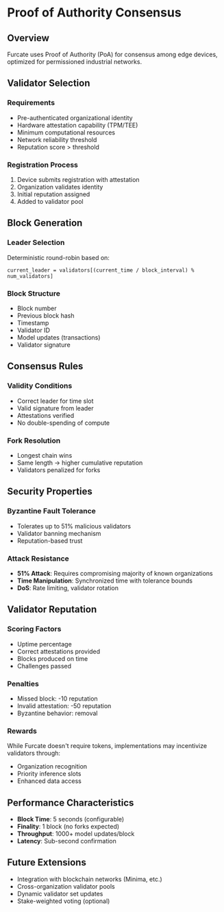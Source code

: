 # Proof of Authority Consensus

## Overview

Furcate uses Proof of Authority (PoA) for consensus among edge devices, optimized for permissioned industrial networks.

## Validator Selection

### Requirements
- Pre-authenticated organizational identity
- Hardware attestation capability (TPM/TEE)
- Minimum computational resources
- Network reliability threshold
- Reputation score > threshold

### Registration Process
1. Device submits registration with attestation
2. Organization validates identity
3. Initial reputation assigned
4. Added to validator pool

## Block Generation

### Leader Selection
Deterministic round-robin based on:
```
current_leader = validators[(current_time / block_interval) % num_validators]
```

### Block Structure
- Block number
- Previous block hash
- Timestamp
- Validator ID
- Model updates (transactions)
- Validator signature

## Consensus Rules

### Validity Conditions
- Correct leader for time slot
- Valid signature from leader
- Attestations verified
- No double-spending of compute

### Fork Resolution
- Longest chain wins
- Same length → higher cumulative reputation
- Validators penalized for forks

## Security Properties

### Byzantine Fault Tolerance
- Tolerates up to 51% malicious validators
- Validator banning mechanism
- Reputation-based trust

### Attack Resistance
- **51% Attack**: Requires compromising majority of known organizations
- **Time Manipulation**: Synchronized time with tolerance bounds
- **DoS**: Rate limiting, validator rotation

## Validator Reputation

### Scoring Factors
- Uptime percentage
- Correct attestations provided  
- Blocks produced on time
- Challenges passed

### Penalties
- Missed block: -10 reputation
- Invalid attestation: -50 reputation
- Byzantine behavior: removal

### Rewards
While Furcate doesn't require tokens, implementations may incentivize validators through:
- Organization recognition
- Priority inference slots
- Enhanced data access

## Performance Characteristics

- **Block Time**: 5 seconds (configurable)
- **Finality**: 1 block (no forks expected)
- **Throughput**: 1000+ model updates/block
- **Latency**: Sub-second confirmation

## Future Extensions

- Integration with blockchain networks (Minima, etc.)
- Cross-organization validator pools
- Dynamic validator set updates
- Stake-weighted voting (optional)
